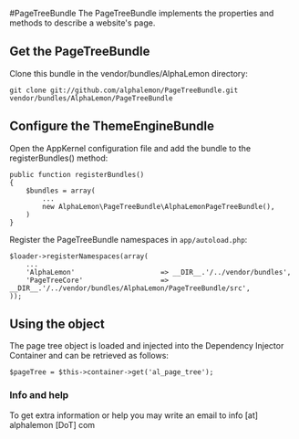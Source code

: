 #PageTreeBundle
The PageTreeBundle implements the properties and methods to describe a website's page.

## Get the PageTreeBundle
Clone this bundle in the vendor/bundles/AlphaLemon directory:

    git clone git://github.com/alphalemon/PageTreeBundle.git vendor/bundles/AlphaLemon/PageTreeBundle

## Configure the ThemeEngineBundle
Open the AppKernel configuration file and add the bundle to the registerBundles() method:

    public function registerBundles()
    {
        $bundles = array(
            ...
            new AlphaLemon\PageTreeBundle\AlphaLemonPageTreeBundle(),
        )
    }

Register the PageTreeBundle namespaces in `app/autoload.php`:

    $loader->registerNamespaces(array(
        ...
        'AlphaLemon'                     => __DIR__.'/../vendor/bundles',
        'PageTreeCore'                   => __DIR__.'/../vendor/bundles/AlphaLemon/PageTreeBundle/src',
    ));

## Using the object
The page tree object is loaded and injected into the Dependency Injector Container and can be retrieved as follows:
    
    $pageTree = $this->container->get('al_page_tree');

### Info and help
To get extra information or help you may write an email to info [at] alphalemon [DoT] com